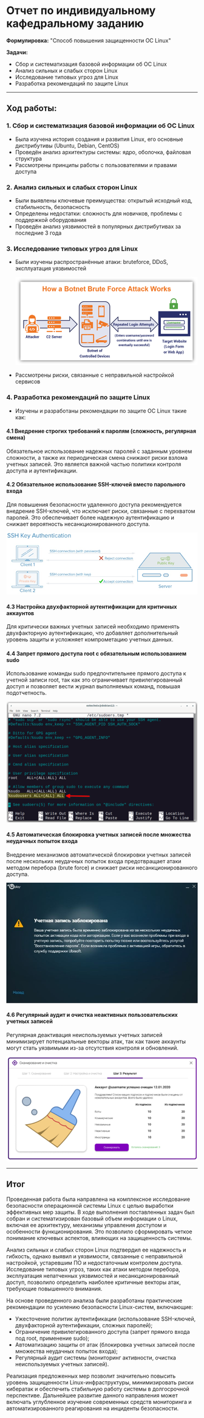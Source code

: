 # Отчет по индивидуальному кафедральному заданию
**Формулировка:** "Способ повышения защищенности OC Linux"

**Задачи:**
- Сбор и систематизация базовой информации об ОС Linux
- Анализ сильных и слабых сторон Linux
- Исследование типовых угроз для Linux
- Разработка рекомендаций по защите Linux
  
---

## Ход работы:

### 1. Сбор и систематизация базовой информации об ОС Linux

- Была изучена история создания и развития Linux, его основные дистрибутивы (Ubuntu, Debian, CentOS)
- Проведён анализ архитектуры системы: ядро, оболочка, файловая структура
- Рассмотрены принципы работы с пользователями и правами доступа

### 2. Анализ сильных и слабых сторон Linux

- Были выявлены ключевые преимущества: открытый исходный код, стабильность, безопасность
- Определены недостатки: сложность для новичков, проблемы с поддержкой оборудования
- Проведён анализ уязвимостей в популярных дистрибутивах за последние 3 года

### 3. Исследование типовых угроз для Linux

- Были изучены распространённые атаки: bruteforce, DDoS, эксплуатация уязвимостей

  ![модель brteforce](media/personal_task/tk1.png) 
  
- Рассмотрены риски, связанные с неправильной настройкой сервисов

### 4. Разработка рекомендаций по защите Linux

- Изучены и разработаны рекомендации по защите OC Linux такие как:

#### 4.1 Внедрение строгих требований к паролям (сложность, регулярная смена)

Обязательное использование надежных паролей с заданным уровнем сложности, а также их периодическая смена снижают риски взлома учетных записей. Это является важной частью политики контроля доступа и аутентификации.

#### 4.2 Обязательное использование SSH-ключей вместо парольного входа

Для повышения безопасности удаленного доступа рекомендуется внедрение SSH-ключей, что исключает риски, связанные с перехватом паролей. Это обеспечивает более надежную аутентификацию и снижает вероятность несанкционированного доступа.

  ![ssh-ключи](media/personal_task/tk2.jpg) 

#### 4.3 Настройка двухфакторной аутентификации для критичных аккаунтов

Для критически важных учетных записей необходимо применять двухфакторную аутентификацию, что добавляет дополнительный уровень защиты и усложняет компрометацию учетных данных.

#### 4.4 Запрет прямого доступа root с обязательным использованием sudo

Использование команды sudo предпочтительнее прямого доступа к учетной записи root, так как это ограничивает привилегированный доступ и позволяет вести журнал выполняемых команд, повышая подотчетность.

  ![root and sudo](media/personal_task/tk3.png) 

#### 4.5 Автоматическая блокировка учетных записей после множества неудачных попыток входа

Внедрение механизмов автоматической блокировки учетных записей после нескольких неудачных попыток входа предотвращает атаки методом перебора (brute force) и снижает риски несанкционированного доступа.

  ![автоматическая блокировка](media/personal_task/tk4.jpg) 

#### 4.6 Регулярный аудит и очистка неактивных пользовательских учетных записей

Регулярная деактивация неиспользуемых учетных записей минимизирует потенциальные векторы атак, так как такие аккаунты могут стать уязвимыми из-за отсутствия контроля и обновлений.

  ![аудит и очистка](media/personal_task/tk5.jpg)

---

## Итог

Проведенная работа была направлена на комплексное исследование безопасности операционной системы Linux с целью выработки эффективных мер защиты. В ходе выполнения поставленных задач был собран и систематизирован базовый объем информации о Linux, включая ее архитектуру, механизмы управления доступом и особенности функционирования. Это позволило сформировать четкое понимание ключевых аспектов, влияющих на защищенность системы.

Анализ сильных и слабых сторон Linux подтвердил ее надежность и гибкость, однако выявил и уязвимости, связанные с неправильной настройкой, устаревшим ПО и недостаточным контролем доступа. Исследование типовых угроз, таких как атаки методом перебора, эксплуатация непатченных уязвимостей и несанкционированный доступ, позволило определить наиболее критичные векторы атак, требующие повышенного внимания.

На основе проведенного анализа были разработаны практические рекомендации по усилению безопасности Linux-систем, включающие:

- Ужесточение политик аутентификации (использование SSH-ключей, двухфакторной аутентификации, сложных паролей);
- Ограничение привилегированного доступа (запрет прямого входа под root, применение sudo);
- Автоматизацию защиты от атак (блокировка учетных записей после множества неудачных попыток входа);
- Регулярный аудит системы (мониторинг активности, очистка неиспользуемых учетных записей).

Реализация предложенных мер позволит значительно повысить уровень защищенности Linux-инфраструктуры, минимизировать риски кибератак и обеспечить стабильную работу системы в долгосрочной перспективе. Дальнейшее развитие данного направления может включать углубленное изучение современных средств мониторинга и автоматизированного реагирования на инциденты безопасности.

  

